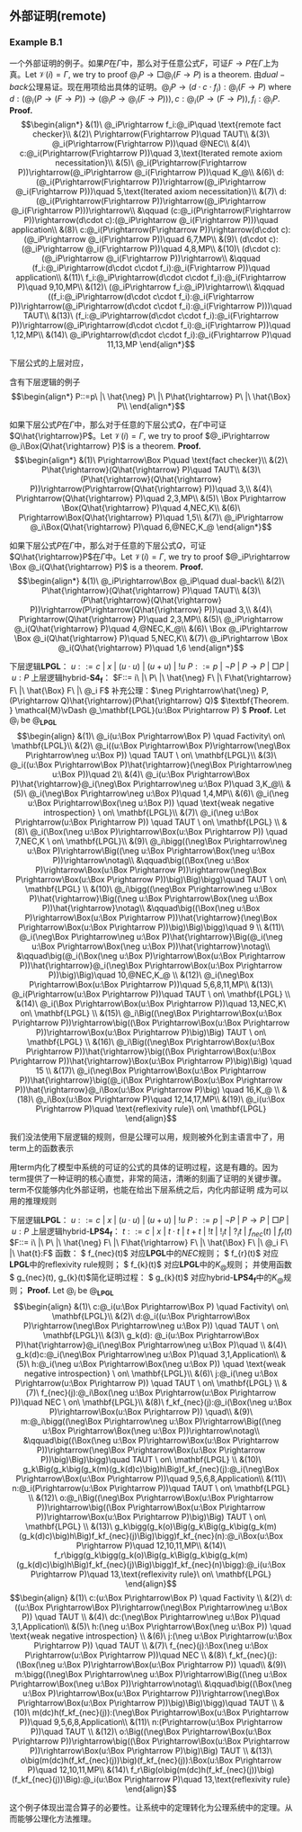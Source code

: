 
## 外部证明(remote)

### Example B.1
一个外部证明的例子。如果$P$在$\Gamma$中，那么对于任意公式$F$，可证$F\rightarrow P$在$\Gamma$上为真。Let $\mathcal{V}(i)=\Gamma$, we try to proof $@_iP\rightarrow\Box @_i(F\rightarrow P)$ is a theorem. 由$dual-back$公理易证。现在用项给出具体的证明。$@_iP\rightarrow(d\cdot c\cdot f_i):@_i(F\rightarrow P)$ where $d:(@_i(P\rightarrow(F\rightarrow P))\rightarrow(@_iP\rightarrow @_i(F\rightarrow P))), c:@_i(P\rightarrow(F\rightarrow P)), f_i:@_iP$.
**Proof.**
$$\begin{align*}
    &(1)\ @_iP\rightarrow f_i:@_iP\quad \text{remote fact checker}\\
    &(2)\ P\rightarrow(F\rightarrow P)\quad TAUT\\
    &(3)\ @_i(P\rightarrow(F\rightarrow P))\quad @NEC\\
    &(4)\ c:@_i(P\rightarrow(F\rightarrow P))\quad 3,\text{Iterated remote axiom necessitation}\\
    &(5)\ @_i(P\rightarrow(F\rightarrow P))\rightarrow(@_iP\rightarrow @_i(F\rightarrow P))\quad K_@\\
    &(6)\ d:(@_i(P\rightarrow(F\rightarrow P))\rightarrow(@_iP\rightarrow @_i(F\rightarrow P)))\quad 5,\text{Iterated axiom necessitation}\\
    &(7)\ d:(@_i(P\rightarrow(F\rightarrow P))\rightarrow(@_iP\rightarrow @_i(F\rightarrow P)))\rightarrow\\
    &\qquad (c:@_i(P\rightarrow(F\rightarrow P))\rightarrow(d\cdot c):(@_iP\rightarrow @_i(F\rightarrow P)))\quad application\\
    &(8)\ c:@_i(P\rightarrow(F\rightarrow P))\rightarrow(d\cdot c):(@_iP\rightarrow @_i(F\rightarrow P))\quad 6,7,MP\\
    &(9)\ (d\cdot c):(@_iP\rightarrow @_i(F\rightarrow P))\quad 4,8,MP\\
    &(10)\ (d\cdot c):(@_iP\rightarrow @_i(F\rightarrow P))\rightarrow\\
    &\qquad (f_i:@_iP\rightarrow(d\cdot c\cdot f_i):@_i(F\rightarrow P))\quad application\\
    &(11)\ f_i:@_iP\rightarrow(d\cdot c\cdot f_i):@_i(F\rightarrow P)\quad 9,10,MP\\
    &(12)\ (@_iP\rightarrow f_i:@_iP)\rightarrow\\
    &\qquad ((f_i:@_iP\rightarrow(d\cdot c\cdot f_i):@_i(F\rightarrow P))\rightarrow(@_iP\rightarrow(d\cdot c\cdot f_i):@_i(F\rightarrow P)))\quad TAUT\\
    &(13)\ (f_i:@_iP\rightarrow(d\cdot c\cdot f_i):@_i(F\rightarrow P))\rightarrow(@_iP\rightarrow(d\cdot c\cdot f_i):@_i(F\rightarrow P))\quad 1,12,MP\\
    &(14)\ @_iP\rightarrow(d\cdot c\cdot f_i):@_i(F\rightarrow P)\quad 11,13,MP
\end{align*}$$



下层公式的上层对应，


含有下层逻辑的例子
$$\begin{align*}
    P::=p\ |\ \hat{\neg} P\ |\ P\hat{\rightarrow} P\ |\ \hat{\Box} P\\
\end{align*}$$

如果下层公式$P$在$\Gamma$中，那么对于任意的下层公式$Q$，在$\Gamma$中可证$Q\hat{\rightarrow}P$。Let $\mathcal{V}(i)=\Gamma$, we try to proof $@_iP\rightarrow @_i\Box(Q\hat{\rightarrow} P)$ is a theorem.
**Proof.**
$$\begin{align*}
    &(1)\ P\rightarrow\Box P\quad \text{fact checker}\\
    &(2)\ P\hat{\rightarrow}(Q\hat{\rightarrow} P)\quad TAUT\\
    &(3)\ (P\hat{\rightarrow}(Q\hat{\rightarrow} P))\rightarrow(P\rightarrow(Q\hat{\rightarrow} P))\quad 3,\\
    &(4)\ P\rightarrow(Q\hat{\rightarrow} P)\quad 2,3,MP\\
    &(5)\ \Box P\rightarrow \Box(Q\hat{\rightarrow} P)\quad 4,NEC,K\\
    &(6)\ P\rightarrow\Box(Q\hat{\rightarrow} P)\quad 1,5\\
    &(7)\ @_iP\rightarrow @_i\Box(Q\hat{\rightarrow} P)\quad 6,@NEC,K_@
\end{align*}$$

如果下层公式$P$在$\Gamma$中，那么对于任意的下层公式$Q$，可证$Q\hat{\rightarrow}P$在$\Gamma$中。Let $\mathcal{V}(i)=\Gamma$, we try to proof $@_iP\rightarrow \Box @_i(Q\hat{\rightarrow} P)$ is a theorem.
**Proof.**
$$\begin{align*}
    &(1)\ @_iP\rightarrow\Box @_iP\quad dual-back\\
    &(2)\ P\hat{\rightarrow}(Q\hat{\rightarrow} P)\quad TAUT\\
    &(3)\ (P\hat{\rightarrow}(Q\hat{\rightarrow} P))\rightarrow(P\rightarrow(Q\hat{\rightarrow} P))\quad 3,\\
    &(4)\ P\rightarrow(Q\hat{\rightarrow} P)\quad 2,3,MP\\
    &(5)\ @_iP\rightarrow @_i(Q\hat{\rightarrow} P)\quad 4,@NEC,K_@\\
    &(6)\ \Box @_iP\rightarrow \Box @_i(Q\hat{\rightarrow} P)\quad 5,NEC,K\\
    &(7)\ @_iP\rightarrow \Box @_i(Q\hat{\rightarrow} P)\quad 1,6
\end{align*}$$

下层逻辑$\mathbf{LPGL}$：
$u::= c\ |\ x\ |\ (u\cdot u)\ |\ (u+u)\ |\ !u$
$P::= p\ |\ \neg P\ |\ P\rightarrow P\ |\ \Box P\ |\ u:P$
上层逻辑$\text{hybrid-}\mathbf{S4_f}$：
$F::= i\ |\ P\ |\ \hat{\neg} F\ |\ F\hat{\rightarrow} F\ |\ \hat{\Box} F\ |\ @_i F$
补充公理：$\neg P\rightarrow\hat{\neg} P,(P\rightarrow Q)\hat{\rightarrow}(P\hat{\rightarrow} Q)$
$\textbf{Theorem. } \mathcal{M}\vDash @_\mathbf{LPGL}(u:\Box P\rightarrow P) $
**Proof.** Let $@_i$ be $@_\mathbf{LPGL}$
$$\begin{align}
    &(1)\ @_i(u:\Box P\rightarrow\Box P) \quad Factivity\ on\ \mathbf{LPGL}\\
    &(2)\ @_i((u:\Box P\rightarrow\Box P)\rightarrow(\neg\Box P\rightarrow\neg u:\Box P)) \quad TAUT \ on\ \mathbf{LPGL}\\
    &(3)\ @_i((u:\Box P\rightarrow\Box P)\hat{\rightarrow}(\neg\Box P\rightarrow\neg u:\Box P))\quad 2\\
    &(4)\ @_i(u:\Box P\rightarrow\Box P)\hat{\rightarrow}@_i(\neg\Box P\rightarrow\neg u:\Box P)\quad 3,K_@\\
    &(5)\ @_i(\neg\Box P\rightarrow\neg u:\Box P)\quad 1,4,MP\\
    &(6)\ @_i(\neg u:\Box P\rightarrow\Box(\neg u:\Box P)) \quad \text{weak negative introspection} \ on\ \mathbf{LPGL}\\ 
    &(7)\ @_i(\neg u:\Box P\rightarrow(u:\Box P\rightarrow P)) \quad TAUT \ on\ \mathbf{LPGL} \\
    &(8)\ @_i(\Box(\neg u:\Box P)\rightarrow\Box(u:\Box P\rightarrow P)) \quad 7,NEC,K \ on\ \mathbf{LPGL}\\ 
    &(9)\ @_i\bigg((\neg\Box P\rightarrow\neg u:\Box P)\rightarrow\Big((\neg u:\Box P\rightarrow\Box(\neg u:\Box P))\rightarrow\notag\\
    &\qquad\big((\Box(\neg u:\Box P)\rightarrow\Box(u:\Box P\rightarrow P))\rightarrow(\neg\Box P\rightarrow\Box(u:\Box P\rightarrow P))\big)\Big)\bigg)\quad TAUT \ on\ \mathbf{LPGL} \\
    &(10)\ @_i\bigg((\neg\Box P\rightarrow\neg u:\Box P)\hat{\rightarrow}\Big((\neg u:\Box P\rightarrow\Box(\neg u:\Box P))\hat{\rightarrow}\notag\\
    &\qquad\big((\Box(\neg u:\Box P)\rightarrow\Box(u:\Box P\rightarrow P))\hat{\rightarrow}(\neg\Box P\rightarrow\Box(u:\Box P\rightarrow P))\big)\Big)\bigg)\quad 9 \\
    &(11)\ @_i(\neg\Box P\rightarrow\neg u:\Box P)\hat{\rightarrow}\Big(@_i(\neg u:\Box P\rightarrow\Box(\neg u:\Box P))\hat{\rightarrow}\notag\\
    &\qquad\big(@_i(\Box(\neg u:\Box P)\rightarrow\Box(u:\Box P\rightarrow P))\hat{\rightarrow}@_i(\neg\Box P\rightarrow\Box(u:\Box P\rightarrow P))\big)\Big)\quad 10,@NEC,K_@ \\
    &(12)\ @_i(\neg\Box P\rightarrow\Box(u:\Box P\rightarrow P))\quad 5,6,8,11,MP\\
    &(13)\ @_i(P\rightarrow(u:\Box P\rightarrow P))\quad TAUT \ on\ \mathbf{LPGL} \\
    &(14)\ @_i(\Box P\rightarrow\Box(u:\Box P\rightarrow P))\quad 13,NEC,K\ on\ \mathbf{LPGL} \\
    &(15)\ @_i\Big((\neg\Box P\rightarrow\Box(u:\Box P\rightarrow P))\rightarrow\big((\Box P\rightarrow\Box(u:\Box P\rightarrow P))\rightarrow\Box(u:\Box P\rightarrow P)\big)\Big) TAUT \ on\ \mathbf{LPGL} \\
    &(16)\ @_i\Big((\neg\Box P\rightarrow\Box(u:\Box P\rightarrow P))\hat{\rightarrow}\big((\Box P\rightarrow\Box(u:\Box P\rightarrow P))\hat{\rightarrow}\Box(u:\Box P\rightarrow P)\big)\Big) \quad 15 \\
    &(17)\ @_i(\neg\Box P\rightarrow\Box(u:\Box P\rightarrow P))\hat{\rightarrow}\big(@_i(\Box P\rightarrow\Box(u:\Box P\rightarrow P))\hat{\rightarrow}@_i\Box(u:\Box P\rightarrow P)\big) \quad 16,K_@ \\ 
    &(18)\ @_i\Box(u:\Box P\rightarrow P)\quad 12,14,17,MP\\
    &(19)\ @_i(u:\Box P\rightarrow P)\quad \text{reflexivity rule}\ on\ \mathbf{LPGL}
\end{align}$$

我们没法使用下层逻辑的规则，但是公理可以用，规则被外化到主语言中了，用term上的函数表示


用term内化了模型中系统的可证的公式的具体的证明过程，这是有趣的。因为term提供了一种证明的核心直觉，非常的简洁，清晰的刻画了证明的关键步骤。
term不仅能够内化外部证明，也能在给出下层系统之后，内化内部证明
成为可以用的推理规则


下层逻辑$\mathbf{LPGL}$：
$u::= c\ |\ x\ |\ (u\cdot u)\ |\ (u+u)\ |\ !u$
$P::= p\ |\ \neg P\ |\ P\rightarrow P\ |\ \Box P\ |\ u:P$
上层逻辑$\text{hybrid-}\mathbf{LPS4_f}$：
$t::= c\ |\ x\ |\ t\cdot t\ |\ t+t\ |\ !t\ |\ !_it\ |\ ?_it\ |\ f_{nec}(t)\ |\ f_r(t)$
$F::= i\ |\ P\ |\ \hat{\neg} F\ |\ F\hat{\rightarrow} F\ |\ \hat{\Box} F\ |\ @_i F\ |\ \hat{t}:F$
函数：
$ f_{nec}(t)$ 对应$\mathbf{LPGL}$中的$NEC$规则；
$ f_{r}(t)$ 对应$\mathbf{LPGL}$中的$\text{reflexivity rule}$规则；
$ f_{k}(t)$ 对应$\mathbf{LPGL}$中的$K_@$规则；
并使用函数$ g_{nec}(t)$,$ g_{k}(t)$简化证明过程：
$ g_{k}(t)$ 对应$\text{hybrid-}\mathbf{LPS4_f}$中的$K_@$规则；
**Proof.** Let $@_i$ be $@_\mathbf{LPGL}$
$$\begin{align}
    &(1)\ c:@_i(u:\Box P\rightarrow\Box P) \quad Factivity\ on\ \mathbf{LPGL}\\
    &(2)\ d:@_i((u:\Box P\rightarrow\Box P)\rightarrow(\neg\Box P\rightarrow\neg u:\Box P)) \quad TAUT \ on\ \mathbf{LPGL}\\
    &(3)\ g_k(d): @_i(u:\Box P\rightarrow\Box P)\hat{\rightarrow}@_i(\neg\Box P\rightarrow\neg u:\Box P)\quad \\
    &(4)\ g_k(d)c:@_i(\neg\Box P\rightarrow\neg u:\Box P)\quad 3,1,Application\\
    &(5)\ h:@_i(\neg u:\Box P\rightarrow\Box(\neg u:\Box P)) \quad \text{weak negative introspection} \ on\ \mathbf{LPGL}\\ 
    &(6)\ j:@_i(\neg u:\Box P\rightarrow(u:\Box P\rightarrow P)) \quad TAUT \ on\ \mathbf{LPGL} \\
    &(7)\ f_{nec}(j):@_i\Box(\neg u:\Box P\rightarrow(u:\Box P\rightarrow P))\quad NEC \ on\ \mathbf{LPGL}\\
    &(8)\ f_kf_{nec}(j):@_i(\Box(\neg u:\Box P)\rightarrow\Box(u:\Box P\rightarrow P)) \quad\\ 
    &(9)\ m:@_i\bigg((\neg\Box P\rightarrow\neg u:\Box P)\rightarrow\Big((\neg u:\Box P\rightarrow\Box(\neg u:\Box P))\rightarrow\notag\\
    &\qquad\big((\Box(\neg u:\Box P)\rightarrow\Box(u:\Box P\rightarrow P))\rightarrow(\neg\Box P\rightarrow\Box(u:\Box P\rightarrow P))\big)\Big)\bigg)\quad TAUT \ on\ \mathbf{LPGL} \\
    &(10)\ g_k\Big(g_k\big(g_k(m)(g_k(d)c)\big)h\Big)f_kf_{nec}(j):@_i(\neg\Box P\rightarrow\Box(u:\Box P\rightarrow P))\quad 9,5,6,8,Application\\
    &(11)\ n:@_i(P\rightarrow(u:\Box P\rightarrow P))\quad TAUT \ on\ \mathbf{LPGL} \\
    &(12)\ o:@_i\Big((\neg\Box P\rightarrow\Box(u:\Box P\rightarrow P))\rightarrow\big((\Box P\rightarrow\Box(u:\Box P\rightarrow P))\rightarrow\Box(u:\Box P\rightarrow P)\big)\Big) TAUT \ on\ \mathbf{LPGL} \\
    &(13)\ g_k\bigg(g_k(o)\Big(g_k\Big(g_k\big(g_k(m)(g_k(d)c)\big)h\Big)f_kf_{nec}(j)\Big)\bigg)f_kf_{nec}(n):@_i\Box(u:\Box P\rightarrow P)\quad 12,10,11,MP\\
    &(14)\ f_r\bigg(g_k\bigg(g_k(o)\Big(g_k\Big(g_k\big(g_k(m)(g_k(d)c)\big)h\Big)f_kf_{nec}(j)\Big)\bigg)f_kf_{nec}(n)\bigg):@_i(u:\Box P\rightarrow P)\quad 13,\text{reflexivity rule}\ on\ \mathbf{LPGL}
\end{align}$$
$$\begin{align}
    &(1)\ c:(u:\Box P\rightarrow\Box P) \quad Factivity \\
    &(2)\ d:((u:\Box P\rightarrow\Box P)\rightarrow(\neg\Box P\rightarrow\neg u:\Box P)) \quad TAUT  \\
    &(4)\ dc:(\neg\Box P\rightarrow\neg u:\Box P)\quad 3,1,Application\\
    &(5)\ h:(\neg u:\Box P\rightarrow\Box(\neg u:\Box P)) \quad \text{weak negative introspection}  \\ 
    &(6)\ j:(\neg u:\Box P\rightarrow(u:\Box P\rightarrow P)) \quad TAUT   \\
    &(7)\ f_{nec}(j):\Box(\neg u:\Box P\rightarrow(u:\Box P\rightarrow P))\quad NEC  \\
    &(8)\ f_kf_{nec}(j):(\Box(\neg u:\Box P)\rightarrow\Box(u:\Box P\rightarrow P)) \quad\\ 
    &(9)\ m:\bigg((\neg\Box P\rightarrow\neg u:\Box P)\rightarrow\Big((\neg u:\Box P\rightarrow\Box(\neg u:\Box P))\rightarrow\notag\\
    &\qquad\big((\Box(\neg u:\Box P)\rightarrow\Box(u:\Box P\rightarrow P))\rightarrow(\neg\Box P\rightarrow\Box(u:\Box P\rightarrow P))\big)\Big)\bigg)\quad TAUT   \\
    &(10)\ m(dc)h(f_kf_{nec}(j)):(\neg\Box P\rightarrow\Box(u:\Box P\rightarrow P))\quad 9,5,6,8,Application\\
    &(11)\ n:(P\rightarrow(u:\Box P\rightarrow P))\quad TAUT   \\
    &(12)\ o:\Big((\neg\Box P\rightarrow\Box(u:\Box P\rightarrow P))\rightarrow\big((\Box P\rightarrow\Box(u:\Box P\rightarrow P))\rightarrow\Box(u:\Box P\rightarrow P)\big)\Big) TAUT   \\
    &(13)\ o\big(m(dc)h(f_kf_{nec}(j))\big)(f_kf_{nec}(j)):\Box(u:\Box P\rightarrow P)\quad 12,10,11,MP\\
    &(14)\ f_r\Big(o\big(m(dc)h(f_kf_{nec}(j))\big)(f_kf_{nec}(j))\Big):@_i(u:\Box P\rightarrow P)\quad 13,\text{reflexivity rule} 
\end{align}$$

这个例子体现出混合算子的必要性。让系统中的定理转化为公理系统中的定理。从而能够公理化方法推理。